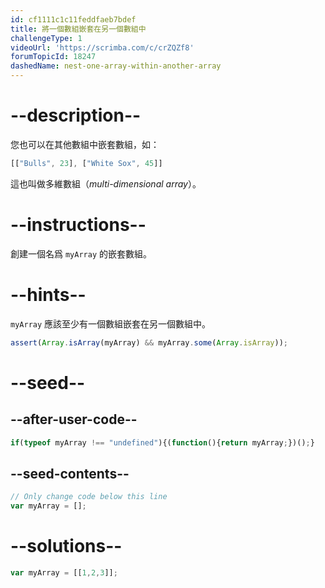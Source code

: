 ```yaml
---
id: cf1111c1c11feddfaeb7bdef
title: 將一個數組嵌套在另一個數組中
challengeType: 1
videoUrl: 'https://scrimba.com/c/crZQZf8'
forumTopicId: 18247
dashedName: nest-one-array-within-another-array
---
```


# --description--

您也可以在其他數組中嵌套數組，如：

```js
[["Bulls", 23], ["White Sox", 45]]
```

這也叫做多維數組（<dfn>multi-dimensional array</dfn>）。

# --instructions--

創建一個名爲 `myArray` 的嵌套數組。

# --hints--

`myArray` 應該至少有一個數組嵌套在另一個數組中。

```js
assert(Array.isArray(myArray) && myArray.some(Array.isArray));
```

# --seed--

## --after-user-code--

```js
if(typeof myArray !== "undefined"){(function(){return myArray;})();}
```

## --seed-contents--

```js
// Only change code below this line
var myArray = [];
```

# --solutions--

```js
var myArray = [[1,2,3]];
```
